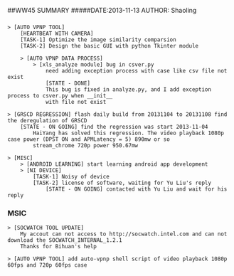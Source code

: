 ##WW45 SUMMARY
#####DATE:2013-11-13	AUTHOR: Shaoling

###  
	> [AUTO VPNP TOOL]
		[HEARTBEAT WITH CAMERA]
		[TASK-1] Optimize the image similarity comparsion
		[TASK-2] Design the basic GUI with python Tkinter module

		> [AUTO VPNP DATA PROCESS]
			> [xls_analyze module] bug in csver.py
				need adding exception process with case like csv file not exist
				[STATE - DONE]
				This bug is fixed in analyze.py, and I add exception process to csver.py when __init__
				with file not exist

	> [GRSCD REGRESSION] flash daily build from 20131104 to 20131108 find the deregulation of GRSCD
		[STATE - ON GOING] find the regression was start 2013-11-04
			HaiYang has solved this regression. The video playback 1080p case power (DPST ON and APMLatency = 5) 890mw or so
			stream_chrome 720p power 950.67mw

	> [MISC]
		> [ANDROID LEARNING] start learning android app development
		> [NI DEVICE]
			[TASK-1] Noisy of device
			[TASK-2] license of software, waiting for Yu Liu's reply
				[STATE - ON GOING] contacted with Yu Liu and wait for his reply

### MSIC
	> [SOCWATCH TOOL UPDATE]
		My accout can not access to http://socwatch.intel.com and can not download the SOCWATCH_INTERNAL_1.2.1
		Thanks for Bihuan's help

	> [AUTO VPNP TOOL] add auto-vpnp shell script of video playback 1080p 60fps and 720p 60fps case
